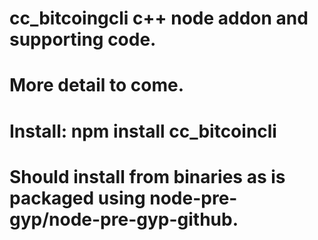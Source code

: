 # cc_bitcoingcli c++ node addon and supporting code.
# More detail to come.
# Install: npm install cc_bitcoincli
# Should install from binaries as is packaged using node-pre-gyp/node-pre-gyp-github.

